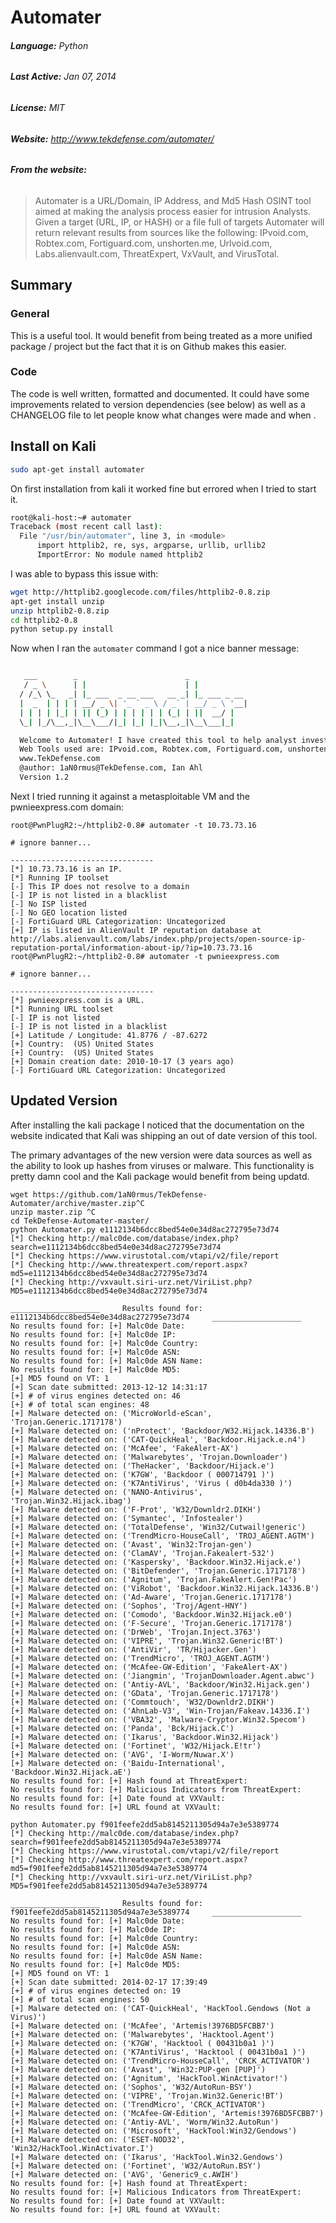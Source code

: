 # Automater

###### **Language:** Python
###### **Last Active:** Jan 07, 2014
###### **License:** MIT
###### **Website:** http://www.tekdefense.com/automater/

###### **From the website:**

> Automater is a URL/Domain, IP Address, and Md5 Hash OSINT tool aimed at making
> the analysis process easier for intrusion Analysts. Given a target (URL, IP, or
> HASH) or a file full of targets Automater will return relevant results from
> sources like the following: IPvoid.com, Robtex.com, Fortiguard.com,
> unshorten.me, Urlvoid.com, Labs.alienvault.com, ThreatExpert, VxVault, and
> VirusTotal. 

## Summary

### General 

This is a useful tool. It would benefit from being treated as a more unified
package / project but the fact that it is on Github makes this easier. 

### Code

The code is well written, formatted and documented. It could have some
improvements related to version dependencies (see below) as well as a CHANGELOG
file to let people know what changes were made and when .

## Install on Kali

```bash
sudo apt-get install automater
```

On first installation from kali it worked fine but errored when I tried to start it. 

```bash
root@kali-host:~# automater 
Traceback (most recent call last):
  File "/usr/bin/automater", line 3, in <module>
      import httplib2, re, sys, argparse, urllib, urllib2
      ImportError: No module named httplib2
```

I was able to bypass this issue with: 

```bash
wget http://httplib2.googlecode.com/files/httplib2-0.8.zip
apt-get install unzip
unzip httplib2-0.8.zip
cd httplib2-0.8
python setup.py install
```

Now when I ran the `automater` command I got a nice banner message:

```bash

   ___        _                        _
   / _ \      | |                      | |
  / /_\ \_   _| |_ ___  _ __ ___   __ _| |_ ___ _ __
  |  _  | | | | __/ _ \| '_ ` _ \ / _` | __/ _ \ '__|
  | | | | |_| | || (_) | | | | | | (_| | ||  __/ |
  \_| |_/\__,_|\__\___/|_| |_| |_|\__,_|\__\___|_|

  Welcome to Automater! I have created this tool to help analyst investigate IP Addresses and URLs with the common web based tools.  All activity is passive so it will not alert attackers.
  Web Tools used are: IPvoid.com, Robtex.com, Fortiguard.com, unshorten.me, Urlvoid.com, Labs.alienvault.com
  www.TekDefense.com
  @author: 1aN0rmus@TekDefense.com, Ian Ahl
  Version 1.2
```

Next I tried running it against a metasploitable VM and the pwnieexpress.com domain:

```
root@PwnPlugR2:~/httplib2-0.8# automater -t 10.73.73.16

# ignore banner...

--------------------------------
[*] 10.73.73.16 is an IP.
[*] Running IP toolset
[-] This IP does not resolve to a domain
[-] IP is not listed in a blacklist
[-] No ISP listed
[-] No GEO location listed
[-] FortiGuard URL Categorization: Uncategorized
[+] IP is listed in AlienVault IP reputation database at http://labs.alienvault.com/labs/index.php/projects/open-source-ip-reputation-portal/information-about-ip/?ip=10.73.73.16
root@PwnPlugR2:~/httplib2-0.8# automater -t pwnieexpress.com

# ignore banner...

--------------------------------
[*] pwnieexpress.com is a URL.
[*] Running URL toolset
[-] IP is not listed
[-] IP is not listed in a blacklist
[+] Latitude / Longitude: 41.8776 / -87.6272
[+] Country:  (US) United States
[+] Country:  (US) United States
[+] Domain creation date: 2010-10-17 (3 years ago)
[-] FortiGuard URL Categorization: Uncategorized
```

## Updated Version

After installing the kali package I noticed that the documentation on the
website indicated that Kali was shipping an out of date version of this tool. 

The primary advantages of the new version were data sources as well as the
ability to look up hashes from viruses or malware. This functionality is pretty
damn cool and the Kali package would benefit from being updatd.

```
wget https://github.com/1aN0rmus/TekDefense-Automater/archive/master.zip^C
unzip master.zip ^C
cd TekDefense-Automater-master/
python Automater.py e1112134b6dcc8bed54e0e34d8ac272795e73d74
[*] Checking http://malc0de.com/database/index.php?search=e1112134b6dcc8bed54e0e34d8ac272795e73d74
[*] Checking https://www.virustotal.com/vtapi/v2/file/report
[*] Checking http://www.threatexpert.com/report.aspx?md5=e1112134b6dcc8bed54e0e34d8ac272795e73d74
[*] Checking http://vxvault.siri-urz.net/ViriList.php?MD5=e1112134b6dcc8bed54e0e34d8ac272795e73d74

____________________     Results found for: e1112134b6dcc8bed54e0e34d8ac272795e73d74     ____________________
No results found for: [+] Malc0de Date:
No results found for: [+] Malc0de IP:
No results found for: [+] Malc0de Country:
No results found for: [+] Malc0de ASN:
No results found for: [+] Malc0de ASN Name:
No results found for: [+] Malc0de MD5:
[+] MD5 found on VT: 1
[+] Scan date submitted: 2013-12-12 14:31:17
[+] # of virus engines detected on: 46
[+] # of total scan engines: 48
[+] Malware detected on: ('MicroWorld-eScan', 'Trojan.Generic.1717178')
[+] Malware detected on: ('nProtect', 'Backdoor/W32.Hijack.14336.B')
[+] Malware detected on: ('CAT-QuickHeal', 'Backdoor.Hijack.e.n4')
[+] Malware detected on: ('McAfee', 'FakeAlert-AX')
[+] Malware detected on: ('Malwarebytes', 'Trojan.Downloader')
[+] Malware detected on: ('TheHacker', 'Backdoor/Hijack.e')
[+] Malware detected on: ('K7GW', 'Backdoor ( 000714791 )')
[+] Malware detected on: ('K7AntiVirus', 'Virus ( d0b4da330 )')
[+] Malware detected on: ('NANO-Antivirus', 'Trojan.Win32.Hijack.ibag')
[+] Malware detected on: ('F-Prot', 'W32/Downldr2.DIKH')
[+] Malware detected on: ('Symantec', 'Infostealer')
[+] Malware detected on: ('TotalDefense', 'Win32/Cutwail!generic')
[+] Malware detected on: ('TrendMicro-HouseCall', 'TROJ_AGENT.AGTM')
[+] Malware detected on: ('Avast', 'Win32:Trojan-gen')
[+] Malware detected on: ('ClamAV', 'Trojan.Fakealert-532')
[+] Malware detected on: ('Kaspersky', 'Backdoor.Win32.Hijack.e')
[+] Malware detected on: ('BitDefender', 'Trojan.Generic.1717178')
[+] Malware detected on: ('Agnitum', 'Trojan.FakeAlert.Gen!Pac')
[+] Malware detected on: ('ViRobot', 'Backdoor.Win32.Hijack.14336.B')
[+] Malware detected on: ('Ad-Aware', 'Trojan.Generic.1717178')
[+] Malware detected on: ('Sophos', 'Troj/Agent-HNY')
[+] Malware detected on: ('Comodo', 'Backdoor.Win32.Hijack.e0')
[+] Malware detected on: ('F-Secure', 'Trojan.Generic.1717178')
[+] Malware detected on: ('DrWeb', 'Trojan.Inject.3763')
[+] Malware detected on: ('VIPRE', 'Trojan.Win32.Generic!BT')
[+] Malware detected on: ('AntiVir', 'TR/Hijacker.Gen')
[+] Malware detected on: ('TrendMicro', 'TROJ_AGENT.AGTM')
[+] Malware detected on: ('McAfee-GW-Edition', 'FakeAlert-AX')
[+] Malware detected on: ('Jiangmin', 'TrojanDownloader.Agent.abwc')
[+] Malware detected on: ('Antiy-AVL', 'Backdoor/Win32.Hijack.gen')
[+] Malware detected on: ('GData', 'Trojan.Generic.1717178')
[+] Malware detected on: ('Commtouch', 'W32/Downldr2.DIKH')
[+] Malware detected on: ('AhnLab-V3', 'Win-Trojan/Fakeav.14336.I')
[+] Malware detected on: ('VBA32', 'Malware-Cryptor.Win32.Specom')
[+] Malware detected on: ('Panda', 'Bck/Hijack.C')
[+] Malware detected on: ('Ikarus', 'Backdoor.Win32.Hijack')
[+] Malware detected on: ('Fortinet', 'W32/Hijack.E!tr')
[+] Malware detected on: ('AVG', 'I-Worm/Nuwar.X')
[+] Malware detected on: ('Baidu-International', 'Backdoor.Win32.Hijack.aE')
No results found for: [+] Hash found at ThreatExpert:
No results found for: [+] Malicious Indicators from ThreatExpert:
No results found for: [+] Date found at VXVault:
No results found for: [+] URL found at VXVault:

python Automater.py f901feefe2dd5ab8145211305d94a7e3e5389774
[*] Checking http://malc0de.com/database/index.php?search=f901feefe2dd5ab8145211305d94a7e3e5389774
[*] Checking https://www.virustotal.com/vtapi/v2/file/report
[*] Checking http://www.threatexpert.com/report.aspx?md5=f901feefe2dd5ab8145211305d94a7e3e5389774
[*] Checking http://vxvault.siri-urz.net/ViriList.php?MD5=f901feefe2dd5ab8145211305d94a7e3e5389774

____________________     Results found for: f901feefe2dd5ab8145211305d94a7e3e5389774     ____________________
No results found for: [+] Malc0de Date:
No results found for: [+] Malc0de IP:
No results found for: [+] Malc0de Country:
No results found for: [+] Malc0de ASN:
No results found for: [+] Malc0de ASN Name:
No results found for: [+] Malc0de MD5:
[+] MD5 found on VT: 1
[+] Scan date submitted: 2014-02-17 17:39:49
[+] # of virus engines detected on: 19
[+] # of total scan engines: 50
[+] Malware detected on: ('CAT-QuickHeal', 'HackTool.Gendows (Not a Virus)')
[+] Malware detected on: ('McAfee', 'Artemis!3976BD5FCBB7')
[+] Malware detected on: ('Malwarebytes', 'Hacktool.Agent')
[+] Malware detected on: ('K7GW', 'Hacktool ( 00431b0a1 )')
[+] Malware detected on: ('K7AntiVirus', 'Hacktool ( 00431b0a1 )')
[+] Malware detected on: ('TrendMicro-HouseCall', 'CRCK_ACTIVATOR')
[+] Malware detected on: ('Avast', 'Win32:PUP-gen [PUP]')
[+] Malware detected on: ('Agnitum', 'HackTool.WinActivator!')
[+] Malware detected on: ('Sophos', 'W32/AutoRun-BSY')
[+] Malware detected on: ('VIPRE', 'Trojan.Win32.Generic!BT')
[+] Malware detected on: ('TrendMicro', 'CRCK_ACTIVATOR')
[+] Malware detected on: ('McAfee-GW-Edition', 'Artemis!3976BD5FCBB7')
[+] Malware detected on: ('Antiy-AVL', 'Worm/Win32.AutoRun')
[+] Malware detected on: ('Microsoft', 'HackTool:Win32/Gendows')
[+] Malware detected on: ('ESET-NOD32', 'Win32/HackTool.WinActivator.I')
[+] Malware detected on: ('Ikarus', 'HackTool.Win32.Gendows')
[+] Malware detected on: ('Fortinet', 'W32/AutoRun.BSY')
[+] Malware detected on: ('AVG', 'Generic9_c.AWIH')
No results found for: [+] Hash found at ThreatExpert:
No results found for: [+] Malicious Indicators from ThreatExpert:
No results found for: [+] Date found at VXVault:
No results found for: [+] URL found at VXVault:
```

